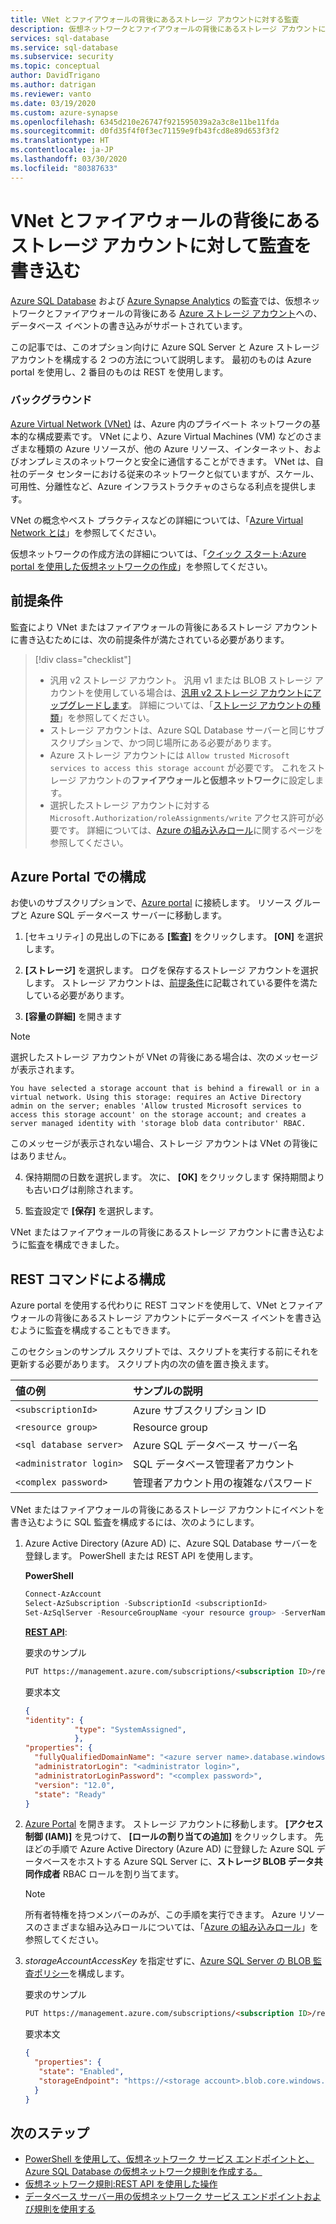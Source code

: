 ```yaml
---
title: VNet とファイアウォールの背後にあるストレージ アカウントに対する監査
description: 仮想ネットワークとファイアウォールの背後にあるストレージ アカウントにデータベース イベントを書き込むように監査を構成する
services: sql-database
ms.service: sql-database
ms.subservice: security
ms.topic: conceptual
author: DavidTrigano
ms.author: datrigan
ms.reviewer: vanto
ms.date: 03/19/2020
ms.custom: azure-synapse
ms.openlocfilehash: 6345d210e26747f921595039a2a3c8e11be11fda
ms.sourcegitcommit: d0fd35f4f0f3ec71159e9fb43fcd8e89d653f3f2
ms.translationtype: HT
ms.contentlocale: ja-JP
ms.lasthandoff: 03/30/2020
ms.locfileid: "80387633"
---
```

# <a name="write-audit-to-a-storage-account-behind-vnet-and-firewall"></a>VNet とファイアウォールの背後にあるストレージ アカウントに対して監査を書き込む

[Azure SQL Database](sql-database-technical-overview.md) および [Azure Synapse Analytics](../synapse-analytics/sql-data-warehouse/sql-data-warehouse-overview-what-is.md) の監査では、仮想ネットワークとファイアウォールの背後にある [Azure ストレージ アカウント](../storage/common/storage-account-overview.md)への、データベース イベントの書き込みがサポートされています。 

この記事では、このオプション向けに Azure SQL Server と Azure ストレージ アカウントを構成する 2 つの方法について説明します。 最初のものは Azure portal を使用し、2 番目のものは REST を使用します。

### <a name="background"></a>バックグラウンド

[Azure Virtual Network (VNet)](../virtual-network/virtual-networks-overview.md) は、Azure 内のプライベート ネットワークの基本的な構成要素です。 VNet により、Azure Virtual Machines (VM) などのさまざまな種類の Azure リソースが、他の Azure リソース、インターネット、およびオンプレミスのネットワークと安全に通信することができます。 VNet は、自社のデータ センターにおける従来のネットワークと似ていますが、スケール、可用性、分離性など、Azure インフラストラクチャのさらなる利点を提供します。

VNet の概念やベスト プラクティスなどの詳細については、「[Azure Virtual Network とは](../virtual-network/virtual-networks-overview.md)」を参照してください。

仮想ネットワークの作成方法の詳細については、「[クイック スタート:Azure portal を使用した仮想ネットワークの作成](../virtual-network/quick-create-portal.md)」を参照してください。

## <a name="prerequisites"></a>前提条件

監査により VNet またはファイアウォールの背後にあるストレージ アカウントに書き込むためには、次の前提条件が満たされている必要があります。

> [!div class="checklist"]
> * 汎用 v2 ストレージ アカウント。 汎用 v1 または BLOB ストレージ アカウントを使用している場合は、[汎用 v2 ストレージ アカウントにアップグレードします](../storage/common/storage-account-upgrade.md)。 詳細については、「[ストレージ アカウントの種類](../storage/common/storage-account-overview.md#types-of-storage-accounts)」を参照してください。
> * ストレージ アカウントは、Azure SQL Database サーバーと同じサブスクリプションで、かつ同じ場所にある必要があります。 
> * Azure ストレージ アカウントには `Allow trusted Microsoft services to access this storage account` が必要です。 これをストレージ アカウントの**ファイアウォールと仮想ネットワーク**に設定します。
> * 選択したストレージ アカウントに対する `Microsoft.Authorization/roleAssignments/write` アクセス許可が必要です。 詳細については、[Azure の組み込みロール](../role-based-access-control/built-in-roles.md)に関するページを参照してください。

## <a name="configure-in-azure-portal"></a>Azure Portal での構成

お使いのサブスクリプションで、[Azure portal](https://portal.azure.com) に接続します。 リソース グループと Azure SQL データベース サーバーに移動します。

1. [セキュリティ] の見出しの下にある **[監査]** をクリックします。 **[ON]** を選択します。

2. **[ストレージ]** を選択します。 ログを保存するストレージ アカウントを選択します。 ストレージ アカウントは、[前提条件](#prerequisites)に記載されている要件を満たしている必要があります。

3. **[容量の詳細]** を開きます 

  > [!NOTE]
  > 選択したストレージ アカウントが VNet の背後にある場合は、次のメッセージが表示されます。
  >
  >`You have selected a storage account that is behind a firewall or in a virtual network. Using this storage: requires an Active Directory admin on the server; enables 'Allow trusted Microsoft services to access this storage account' on the storage account; and creates a server managed identity with 'storage blob data contributor' RBAC.`
  >
  >このメッセージが表示されない場合、ストレージ アカウントは VNet の背後にはありません。

4. 保持期間の日数を選択します。 次に、 **[OK]** をクリックします 保持期間よりも古いログは削除されます。

5. 監査設定で **[保存]** を選択します。

VNet またはファイアウォールの背後にあるストレージ アカウントに書き込むように監査を構成できました。 

## <a name="configure-with-rest-commands"></a>REST コマンドによる構成

Azure portal を使用する代わりに REST コマンドを使用して、VNet とファイアウォールの背後にあるストレージ アカウントにデータベース イベントを書き込むように監査を構成することもできます。 

このセクションのサンプル スクリプトでは、スクリプトを実行する前にそれを更新する必要があります。 スクリプト内の次の値を置き換えます。

|値の例|サンプルの説明|
|:-----|:-----|
|`<subscriptionId>`| Azure サブスクリプション ID|
|`<resource group>`| Resource group|
|`<sql database server>`| Azure SQL データベース サーバー名|
|`<administrator login>`| SQL データベース管理者アカウント |
|`<complex password>`| 管理者アカウント用の複雑なパスワード|

VNet またはファイアウォールの背後にあるストレージ アカウントにイベントを書き込むように SQL 監査を構成するには、次のようにします。

1. Azure Active Directory (Azure AD) に、Azure SQL Database サーバーを登録します。 PowerShell または REST API を使用します。

   **PowerShell**
   
   ```powershell
   Connect-AzAccount
   Select-AzSubscription -SubscriptionId <subscriptionId>
   Set-AzSqlServer -ResourceGroupName <your resource group> -ServerName <azure server name> -AssignIdentity
   ```
   
   [**REST API**](https://docs.microsoft.com/rest/api/sql/servers/createorupdate):

   要求のサンプル

   ```html
   PUT https://management.azure.com/subscriptions/<subscription ID>/resourceGroups/<resource group>/providers/Microsoft.Sql/servers/<azure server name>?api-version=2015-05-01-preview
   ```

   要求本文

   ```json
   {
   "identity": {
              "type": "SystemAssigned",
              },
   "properties": {
     "fullyQualifiedDomainName": "<azure server name>.database.windows.net",
     "administratorLogin": "<administrator login>",
     "administratorLoginPassword": "<complex password>",
     "version": "12.0",
     "state": "Ready"
   }
   ```

2. [Azure Portal](https://portal.azure.com) を開きます。 ストレージ アカウントに移動します。 **[アクセス制御 (IAM)]** を見つけて、 **[ロールの割り当ての追加]** をクリックします。 先ほどの手順で Azure Active Directory (Azure AD) に登録した Azure SQL データベースをホストする Azure SQL Server に、**ストレージ BLOB データ共同作成者** RBAC ロールを割り当てます。

   > [!NOTE]
   > 所有者特権を持つメンバーのみが、この手順を実行できます。 Azure リソースのさまざまな組み込みロールについては、「[Azure の組み込みロール](../role-based-access-control/built-in-roles.md)」を参照してください。

3. *storageAccountAccessKey* を指定せずに、[Azure SQL Server の BLOB 監査ポリシー](/rest/api/sql/server%20auditing%20settings/createorupdate)を構成します。

   要求のサンプル

   ```html
   PUT https://management.azure.com/subscriptions/<subscription ID>/resourceGroups/<resource group>/providers/Microsoft.Sql/servers/<azure server name>?api-version=2017-03-01-preview
   ```

   要求本文

   ```json
   {
     "properties": {
      "state": "Enabled",
      "storageEndpoint": "https://<storage account>.blob.core.windows.net"
     }
   }
   ```

## <a name="next-steps"></a>次のステップ

- [PowerShell を使用して、仮想ネットワーク サービス エンドポイントと、Azure SQL Database の仮想ネットワーク規則を作成する。](sql-database-vnet-service-endpoint-rule-powershell.md)
- [仮想ネットワーク規則:REST API を使用した操作](/rest/api/sql/virtualnetworkrules)
- [データベース サーバー用の仮想ネットワーク サービス エンドポイントおよび規則を使用する](sql-database-vnet-service-endpoint-rule-overview.md)

